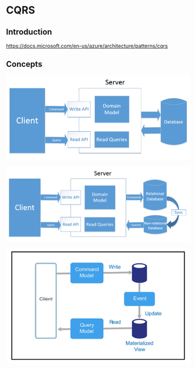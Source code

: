 # CQRS


## Introduction
https://docs.microsoft.com/en-us/azure/architecture/patterns/cqrs

## Concepts

<p align="center">
  <img src="images/cqrs-1.png" />
</p>

<p align="center">
  <img src="images/cqrs-2.png" />
</p>

<p align="center">
  <img src="images/cqrs-event-sourcing-1.png" />
</p>